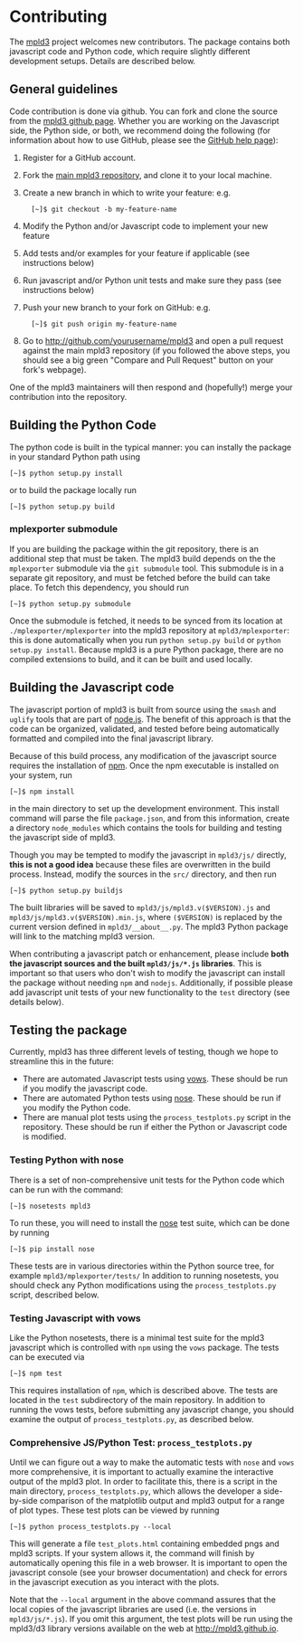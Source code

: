 # Contributing

The [mpld3](https://mpld3.github.io) project welcomes new contributors.
The package contains both javascript code and Python code, which require slightly different development setups. Details are described below.

## General guidelines

Code contribution is done via github. You can fork and clone the source from the [mpld3 github page](http://github.com/jakevdp/mpld3).
Whether you are working on the Javascript side, the Python side, or both, we recommend doing the following (for information about how to use GitHub, please see the [GitHub help page](https://help.github.com/)):

1. Register for a GitHub account.

2. Fork the [main mpld3 repository](http://github.com/jakevdp/mpld3), and clone it to your local machine.

3. Create a new branch in which to write your feature: e.g.

         [~]$ git checkout -b my-feature-name

4. Modify the Python and/or Javascript code to implement your new feature

5. Add tests and/or examples for your feature if applicable (see instructions below)

6. Run javascript and/or Python unit tests and make sure they pass (see instructions below)

7. Push your new branch to your fork on GitHub: e.g.

         [~]$ git push origin my-feature-name

8. Go to http://github.com/yourusername/mpld3 and open a pull request against the main mpld3 repository (if you followed the above steps, you should see a big green "Compare and Pull Request" button on your fork's webpage).

One of the mpld3 maintainers will then respond and (hopefully!) merge your contribution into the repository.


## Building the Python Code
The python code is built in the typical manner: you can instally the package in your standard Python path using

    [~]$ python setup.py install

or to build the package locally run

    [~]$ python setup.py build

### mplexporter submodule
If you are building the package within the git repository, there is an additional step that must be taken.
The mpld3 build depends on the the ``mplexporter`` submodule via the ``git submodule`` tool.
This submodule is in a separate git repository, and must be fetched before the build can take place.
To fetch this dependency, you should run

    [~]$ python setup.py submodule

Once the submodule is fetched, it needs to be synced from its location at ``./mplexporter/mplexporter`` into the mpld3 repository at ``mpld3/mplexporter``: this is done automatically when you run ``python setup.py build`` or ``python setup.py install``.
Because mpld3 is a pure Python package, there are no compiled extensions to build, and it can be built and used locally.


## Building the Javascript code

The javascript portion of mpld3 is built from source using the ``smash`` and ``uglify`` tools that are part of [node.js](http://nodejs.org/).
The benefit of this approach is that the code can be organized, validated, and tested before being automatically formatted and compiled into the final javascript library.

Because of this build process, any modification of the javascript source requires the installation of [npm](https://www.npmjs.org/).
Once the npm executable is installed on your system, run

    [~]$ npm install

in the main directory to set up the development environment.
This install command will parse the file ``package.json``, and from this information, create a directory ``node_modules`` which contains the tools for building and testing the javascript side of mpld3.

Though you may be tempted to modify the javascript in ``mpld3/js/`` directly, **this is not a good idea** because these files are overwritten in the build process.
Instead, modify the sources in the ``src/`` directory, and then run

    [~]$ python setup.py buildjs

The built libraries will be saved to ``mpld3/js/mpld3.v($VERSION).js`` and ``mpld3/js/mpld3.v($VERSION).min.js``, where ``($VERSION)`` is replaced by the current version defined in ``mpld3/__about__.py``. The mpld3 Python package will link to the matching mpld3 version.

When contributing a javascript patch or enhancement, please include **both the javascript sources and the built ``mpld3/js/*.js`` libraries**.
This is important so that users who don't wish to modify the javascript can install the package without needing ``npm`` and ``nodejs``.
Additionally, if possible please add javascript unit tests of your new functionality to the ``test`` directory (see details below).


## Testing the package
Currently, mpld3 has three different levels of testing, though we hope to streamline this in the future:

- There are automated Javascript tests using [vows](https://www.npmjs.org/package/vows). These should be run if you modify the javascript code.
- There are automated Python tests using [nose](http://nose.readthedocs.org). These should be run if you modify the Python code.
- There are manual plot tests using the ``process_testplots.py`` script in the repository. These should be run if either the Python or Javascript code is modified.


### Testing Python with nose

There is a set of non-comprehensive unit tests for the Python code which can be run with the command:

    [~]$ nosetests mpld3

To run these, you will need to install the [nose](http://nose.readthedocs.org) test suite, which can be done by running

    [~]$ pip install nose

These tests are in various directories within the Python source tree, for example ``mpld3/mplexporter/tests/``
In addition to running nosetests, you should check any Python modifications using the ``process_testplots.py`` script, described below.


### Testing Javascript with vows
Like the Python nosetests, there is a minimal test suite for the mpld3 javascript which is controlled with ``npm`` using the ``vows`` package.
The tests can be executed via

    [~]$ npm test

This requires installation of ``npm``, which is described above.
The tests are located in the ``test`` subdirectory of the main repository.
In addition to running the vows tests, before submitting any javascript change, you should examine the output of ``process_testplots.py``, as described below.


### Comprehensive JS/Python Test: ``process_testplots.py``
Until we can figure out a way to make the automatic tests with ``nose`` and ``vows`` more comprehensive, it is important to actually examine the interactive output of the mpld3 plot.
In order to facilitate this, there is a script in the main directory, ``process_testplots.py``, which allows the developer a side-by-side comparison of the matplotlib output and mpld3 output for a range of plot types.
These test plots can be viewed by running

    [~]$ python process_testplots.py --local

This will generate a file ``test_plots.html`` containing embedded pngs and mpld3 scripts.
If your system allows it, the command will finish by automatically opening this file in a web browser.
It is important to open the javascript console (see your browser documentation) and check for errors in the javascript execution as you interact with the plots.

Note that the ``--local`` argument in the above command assures that the local copies of the javascript libraries are used (i.e. the versions in ``mpld3/js/*.js``).
If you omit this argument, the test plots will be run using the mpld3/d3 library versions available on the web at http://mpld3.github.io.